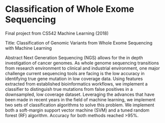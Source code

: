 # Classification of Whole Exome Sequencing

Final project from CS542 Machine Learning (2018)

Title: Classification of Genomic Variants from Whole Exome Sequencing with Machine Learning

Abstract
Next Generation Sequencing (NGS) allows for the in depth investigation of cancer
genomes. As whole genome sequencing transitions from research environment to
clinical and industrial environment, one major challenge current sequencing tools
are facing is the low accuracy in identifying true gene mutation in low coverage data.
Using features extracted from established bioinformatics workflows, we implement
a classifier to distinguish true mutations from false positives in a downsampled,
low coverage dataset. Leveraging the advances that have been made in recent years
in the field of machine learning, we implement two sets of classification algorithms
to solve this problem. We implement both a soft-margin support vector machine
(SVM) and a tuned random forest (RF) algorithm. Accuracy for both methods
reached >95%. 
